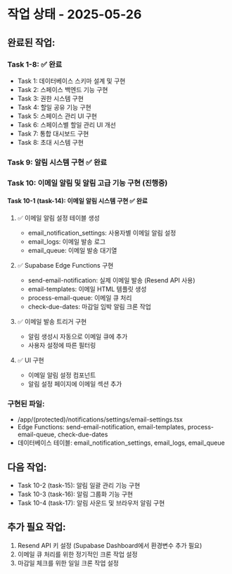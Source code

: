 # 작업 상태 - 2025-05-26

## 완료된 작업:

### Task 1-8: ✅ 완료
- Task 1: 데이터베이스 스키마 설계 및 구현
- Task 2: 스페이스 백엔드 기능 구현
- Task 3: 권한 시스템 구현
- Task 4: 할일 공유 기능 구현
- Task 5: 스페이스 관리 UI 구현
- Task 6: 스페이스별 할일 관리 UI 개선
- Task 7: 통합 대시보드 구현
- Task 8: 초대 시스템 구현

### Task 9: 알림 시스템 구현 ✅ 완료

### Task 10: 이메일 알림 및 알림 고급 기능 구현 (진행중)

#### Task 10-1 (task-14): 이메일 알림 시스템 구현 ✅ 완료

1. ✅ 이메일 알림 설정 테이블 생성
   - email_notification_settings: 사용자별 이메일 알림 설정
   - email_logs: 이메일 발송 로그
   - email_queue: 이메일 발송 대기열

2. ✅ Supabase Edge Functions 구현
   - send-email-notification: 실제 이메일 발송 (Resend API 사용)
   - email-templates: 이메일 HTML 템플릿 생성
   - process-email-queue: 이메일 큐 처리
   - check-due-dates: 마감일 임박 알림 크론 작업

3. ✅ 이메일 발송 트리거 구현
   - 알림 생성시 자동으로 이메일 큐에 추가
   - 사용자 설정에 따른 필터링

4. ✅ UI 구현
   - 이메일 알림 설정 컴포넌트
   - 알림 설정 페이지에 이메일 섹션 추가

### 구현된 파일:
- /app/(protected)/notifications/settings/email-settings.tsx
- Edge Functions: send-email-notification, email-templates, process-email-queue, check-due-dates
- 데이터베이스 테이블: email_notification_settings, email_logs, email_queue

## 다음 작업:
- Task 10-2 (task-15): 알림 일괄 관리 기능 구현
- Task 10-3 (task-16): 알림 그룹화 기능 구현
- Task 10-4 (task-17): 알림 사운드 및 브라우저 알림 구현

## 추가 필요 작업:
1. Resend API 키 설정 (Supabase Dashboard에서 환경변수 추가 필요)
2. 이메일 큐 처리를 위한 정기적인 크론 작업 설정
3. 마감일 체크를 위한 일일 크론 작업 설정
